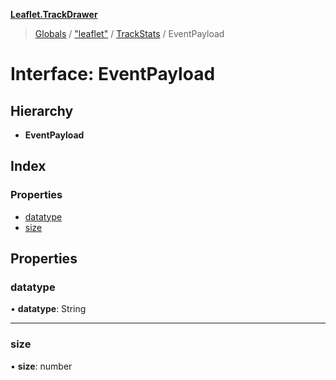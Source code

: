 **[Leaflet.TrackDrawer](../README.md)**

> [Globals](../README.md) / ["leaflet"](../modules/_leaflet_.md) / [TrackStats](../modules/_leaflet_.trackstats.md) / EventPayload

# Interface: EventPayload

## Hierarchy

* **EventPayload**

## Index

### Properties

* [datatype](_leaflet_.trackstats.eventpayload.md#datatype)
* [size](_leaflet_.trackstats.eventpayload.md#size)

## Properties

### datatype

•  **datatype**: String

___

### size

•  **size**: number
